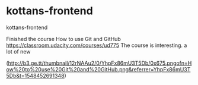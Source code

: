 # kottans-frontend

kottans-frontend


Finished the course How to use Git and GitHub
https://classroom.udacity.com/courses/ud775
The course is interesting. a lot of new

(http://b3.ge.tt/thumbnail/12rNAAu2/0/YhpFx86mU3T5Db/0x675.pngofn=How%20to%20use%20Git%20and%20GitHub.png&referrer=YhpFx86mU3T5Db&t=1548452691348)
